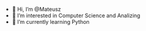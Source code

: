 - 👋 Hi, I’m @Mateusz
- 👀 I’m interested in Computer Science and Analizing
- 🌱 I’m currently learning Python

<!---
MateuszKK1/MateuszKK1 is a ✨ special ✨ repository because its `README.md` (this file) appears on your GitHub profile.
You can click the Preview link to take a look at your changes.
--->
